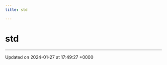 ```yaml
---
title: std

---
```


# std








-------------------------------

Updated on 2024-01-27 at 17:49:27 +0000